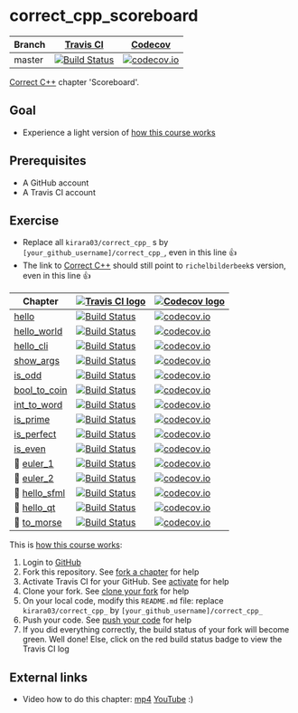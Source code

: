 # correct_cpp_scoreboard

Branch|[Travis CI](https://travis-ci.org)|[Codecov](https://www.codecov.io)
---|---|---
master|[![Build Status](https://travis-ci.org/kirara03/correct_cpp_scoreboard.svg?branch=master)](https://travis-ci.org/kirara03/correct_cpp_scoreboard)|[![codecov.io](https://codecov.io/github/kirara03/correct_cpp_scoreboard/coverage.svg?branch=master)](https://codecov.io/github/kirara03/correct_cpp_scoreboard/branch/master)

[Correct C++](https://github.com/richelbilderbeek/correct_cpp) chapter 'Scoreboard'.

## Goal

 * Experience a light version of [how this course works](https://github.com/richelbilderbeek/correct_cpp/blob/master/doc/how_this_course_works.md)

## Prerequisites

 * A GitHub account
 * A Travis CI account

## Exercise

 * Replace all `kirara03/correct_cpp_` s by `[your_github_username]/correct_cpp_`, even in this line :+1:
 * The link to [Correct C++](https://github.com/richelbilderbeek/correct_cpp) should still point to `richelbilderbeek`s version, even in this line :+1:

Chapter|[![Travis CI logo](TravisCI.png)](https://travis-ci.org)|[![Codecov logo](Codecov.png)](https://www.codecov.io)
---|---|---
[hello](https://github.com/kirara03/correct_cpp_hello)|[![Build Status](https://travis-ci.org/kirara03/correct_cpp_hello.svg?branch=master)](https://travis-ci.org/kirara03/correct_cpp_hello) | [![codecov.io](https://codecov.io/github/kirara03/correct_cpp_hello/coverage.svg?branch=master)](https://codecov.io/github/kirara03/correct_cpp_hello?branch=master)
[hello_world](https://github.com/kirara03/correct_cpp_hello_world)|[![Build Status](https://travis-ci.org/kirara03/correct_cpp_hello_world.svg?branch=master)](https://travis-ci.org/kirara03/correct_cpp_hello_world) | [![codecov.io](https://codecov.io/github/kirara03/correct_cpp_hello_world/coverage.svg?branch=master)](https://codecov.io/github/kirara03/correct_cpp_hello_world?branch=master)
[hello_cli](https://github.com/kirara03/correct_cpp_hello_cli)|[![Build Status](https://travis-ci.org/kirara03/correct_cpp_hello_cli.svg?branch=master)](https://travis-ci.org/kirara03/correct_cpp_hello_cli) | [![codecov.io](https://codecov.io/github/kirara03/correct_cpp_hello_cli/coverage.svg?branch=master)](https://codecov.io/github/kirara03/correct_cpp_hello_cli?branch=master)
[show_args](https://github.com/kirara03/correct_cpp_show_args)|[![Build Status](https://travis-ci.org/kirara03/correct_cpp_show_args.svg?branch=master)](https://travis-ci.org/kirara03/correct_cpp_show_args) | [![codecov.io](https://codecov.io/github/kirara03/correct_cpp_show_args/coverage.svg?branch=master)](https://codecov.io/github/kirara03/correct_cpp_show_args?branch=master)
[is_odd](https://github.com/kirara03/correct_cpp_is_odd)|[![Build Status](https://travis-ci.org/kirara03/correct_cpp_is_odd.svg?branch=master)](https://travis-ci.org/kirara03/correct_cpp_is_odd) | [![codecov.io](https://codecov.io/github/kirara03/correct_cpp_is_odd/coverage.svg?branch=master)](https://codecov.io/github/kirara03/correct_cpp_is_odd?branch=master)
[bool_to_coin](https://github.com/kirara03/correct_cpp_bool_to_coin)|[![Build Status](https://travis-ci.org/kirara03/correct_cpp_bool_to_coin.svg?branch=master)](https://travis-ci.org/kirara03/correct_cpp_bool_to_coin) | [![codecov.io](https://codecov.io/github/kirara03/correct_cpp_bool_to_coin/coverage.svg?branch=master)](https://codecov.io/github/kirara03/correct_cpp_bool_to_coin?branch=master)
[int_to_word](https://github.com/kirara03/correct_cpp_int_to_word)|[![Build Status](https://travis-ci.org/kirara03/correct_cpp_int_to_word.svg?branch=master)](https://travis-ci.org/kirara03/correct_cpp_int_to_word) | [![codecov.io](https://codecov.io/github/kirara03/correct_cpp_int_to_word/coverage.svg?branch=master)](https://codecov.io/github/kirara03/correct_cpp_int_to_word?branch=master)
[is_prime](https://github.com/kirara03/correct_cpp_is_prime)|[![Build Status](https://travis-ci.org/kirara03/correct_cpp_is_prime.svg?branch=master)](https://travis-ci.org/kirara03/correct_cpp_is_prime) | [![codecov.io](https://codecov.io/github/kirara03/correct_cpp_is_prime/coverage.svg?branch=master)](https://codecov.io/github/kirara03/correct_cpp_is_prime?branch=master)
[is_perfect](https://github.com/kirara03/correct_cpp_is_perfect)|[![Build Status](https://travis-ci.org/kirara03/correct_cpp_is_perfect.svg?branch=master)](https://travis-ci.org/kirara03/correct_cpp_is_perfect) | [![codecov.io](https://codecov.io/github/kirara03/correct_cpp_is_perfect/coverage.svg?branch=master)](https://codecov.io/github/kirara03/correct_cpp_is_perfect?branch=master)
[is_even](https://github.com/kirara03/correct_cpp_is_even)|[![Build Status](https://travis-ci.org/kirara03/correct_cpp_is_even.svg?branch=master)](https://travis-ci.org/kirara03/correct_cpp_is_even) | [![codecov.io](https://codecov.io/github/kirara03/correct_cpp_is_even/coverage.svg?branch=master)](https://codecov.io/github/kirara03/correct_cpp_is_even?branch=master)
:construction: [euler_1](https://github.com/kirara03/correct_cpp_euler_1)|[![Build Status](https://travis-ci.org/kirara03/correct_cpp_euler_1.svg?branch=master)](https://travis-ci.org/kirara03/correct_cpp_euler_1) | [![codecov.io](https://codecov.io/github/kirara03/correct_cpp_euler_1/coverage.svg?branch=master)](https://codecov.io/github/kirara03/correct_cpp_euler_1?branch=master)
:construction: [euler_2](https://github.com/kirara03/correct_cpp_euler_2)|[![Build Status](https://travis-ci.org/kirara03/correct_cpp_euler_2.svg?branch=master)](https://travis-ci.org/kirara03/correct_cpp_euler_2) | [![codecov.io](https://codecov.io/github/kirara03/correct_cpp_euler_2/coverage.svg?branch=master)](https://codecov.io/github/kirara03/correct_cpp_euler_2?branch=master)
:construction: [hello_sfml](https://github.com/kirara03/correct_cpp_hello_sfml)|[![Build Status](https://travis-ci.org/kirara03/correct_cpp_hello_sfml.svg?branch=master)](https://travis-ci.org/kirara03/correct_cpp_hello_sfml) | [![codecov.io](https://codecov.io/github/kirara03/correct_cpp_hello_sfml/coverage.svg?branch=master)](https://codecov.io/github/kirara03/correct_cpp_hello_sfml?branch=master)
:construction: [hello_qt](https://github.com/kirara03/correct_cpp_hello_qt)|[![Build Status](https://travis-ci.org/kirara03/correct_cpp_hello_qt.svg?branch=master)](https://travis-ci.org/kirara03/correct_cpp_hello_qt) | [![codecov.io](https://codecov.io/github/kirara03/correct_cpp_hello_qt/coverage.svg?branch=master)](https://codecov.io/github/kirara03/correct_cpp_hello_qt?branch=master)
:construction: [to_morse](https://github.com/kirara03/correct_cpp_to_morse)|[![Build Status](https://travis-ci.org/kirara03/correct_cpp_to_morse.svg?branch=master)](https://travis-ci.org/kirara03/correct_cpp_to_morse) | [![codecov.io](https://codecov.io/github/kirara03/correct_cpp_to_morse/coverage.svg?branch=master)](https://codecov.io/github/kirara03/correct_cpp_to_morse?branch=master)

This is [how this course works](https://github.com/richelbilderbeek/correct_cpp/blob/master/doc/how_this_course_works.md):

  1. Login to [GitHub](https://github.com/)
  2. Fork this repository. See [fork a chapter](https://github.com/richelbilderbeek/correct_cpp/blob/master/doc/fork_a_chapter.md) for help
  3. Activate Travis CI for your GitHub. See [activate](https://github.com/richelbilderbeek/correct_cpp/blob/master/doc/activate.md) for help 
  4. Clone your fork. See [clone your fork](https://github.com/richelbilderbeek/correct_cpp/blob/master/doc/clone_your_fork.md) for help
  5. On your local code, modify this `README.md` file: replace `kirara03/correct_cpp_` by `[your_github_username]/correct_cpp_`
  6. Push your code. See [push your code](https://github.com/richelbilderbeek/correct_cpp/blob/master/doc/push_your_code.md) for help
  7. If you did everything correctly, the build status of your fork will become green. Well done! Else, click on the red build status badge to view the Travis CI log

## External links

 * Video how to do this chapter: [mp4](http://www.richelbilderbeek.nl/correct_cpp_scoreboard.mp4) [YouTube](https://youtu.be/QABP8qEeM9o)
:)
